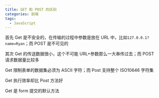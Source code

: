 ```yaml
---
title: GET 和 POST 的区别
categories: 前端
tags:
  - JavaScript
---
```


首先 Get 是不安全的，在传输的过程中参数是放在 URL 中，比如`127.0.0.1?name=Ryan`；而 POST 是不可见的

其次 Get 的传送数据很小，这个不可能 URL+参数那么一大串传过去；而 POST 请求数据量比较多

Get 限制表单的数据集必须为 ASCII 字符；而 Post 支持整个 ISO10646 字符集

Get 执行效率却比 Post 方法好

Get 是 form 提交的默认方法

